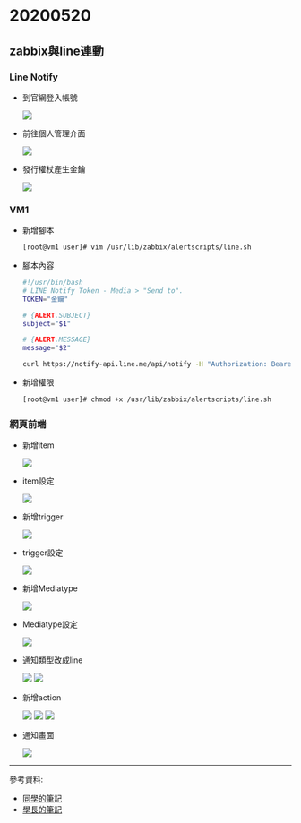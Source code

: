 # 20200520
## zabbix與line連動
### Line Notify
- 到官網登入帳號

    ![](./img/zabbix/line_1.png)
- 前往個人管理介面

    ![](./img/zabbix/line_2.png)
- 發行權杖產生金鑰

    ![](./img/zabbix/line_3.png)
### VM1
- 新增腳本

    ```sh
    [root@vm1 user]# vim /usr/lib/zabbix/alertscripts/line.sh
    ```
- 腳本內容
    ```sh
    #!/usr/bin/bash
    # LINE Notify Token - Media > "Send to".
    TOKEN="金鑰"

    # {ALERT.SUBJECT}
    subject="$1"

    # {ALERT.MESSAGE}
    message="$2"

    curl https://notify-api.line.me/api/notify -H "Authorization: Bearer ${TOKEN}" -d "message=${message}"
    ```
- 新增權限
    ```sh
    [root@vm1 user]# chmod +x /usr/lib/zabbix/alertscripts/line.sh
    ```
### 網頁前端
- 新增item
    
    ![](./img/zabbix/10.png)
- item設定

    ![](./img/zabbix/11.png)
- 新增trigger

    ![](./img/zabbix/12.png)
- trigger設定

    ![](./img/zabbix/13.png)
- 新增Mediatype

    ![](./img/zabbix/14.png)
- Mediatype設定

    ![](./img/zabbix/15.png)
- 通知類型改成line

    ![](./img/zabbix/16.png)
    ![](./img/zabbix/17.png)
- 新增action

    ![](./img/zabbix/18.png)
    ![](./img/zabbix/19.png)
    ![](./img/zabbix/20.png)
- 通知畫面

    ![](./img/zabbix/21.png)
---
參考資料:
- [同學的筆記](https://github.com/linjiachi/Linux_note/blob/109-2/Weekly_Note/W12-20200520.md)
- [學長的筆記](https://github.com/istar0me/linux-note/blob/107-2/Zabbix.md#%E5%AE%89%E8%A3%9D-zabbix)